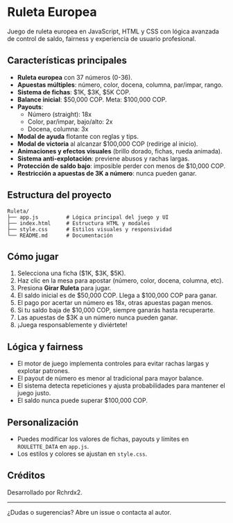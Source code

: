 # Ruleta Europea

Juego de ruleta europea en JavaScript, HTML y CSS con lógica avanzada de control de saldo, fairness y experiencia de usuario profesional.

## Características principales

- **Ruleta europea** con 37 números (0-36).
- **Apuestas múltiples**: número, color, docena, columna, par/impar, rango.
- **Sistema de fichas**: $1K, $3K, $5K COP.
- **Balance inicial**: $50,000 COP. Meta: $100,000 COP.
- **Payouts**:
  - Número (straight): 18x
  - Color, par/impar, bajo/alto: 2x
  - Docena, columna: 3x
- **Modal de ayuda** flotante con reglas y tips.
- **Modal de victoria** al alcanzar $100,000 COP (redirige al inicio).
- **Animaciones y efectos visuales** (brillo dorado, fichas, rueda animada).
- **Sistema anti-explotación**: previene abusos y rachas largas.
- **Protección de saldo bajo**: imposible perder con menos de $10,000 COP.
- **Restricción a apuestas de 3K a número**: nunca pueden ganar.

## Estructura del proyecto

```
Ruleta/
├── app.js         # Lógica principal del juego y UI
├── index.html     # Estructura HTML y modales
├── style.css      # Estilos visuales y responsividad
└── README.md      # Documentación
```

## Cómo jugar

1. Selecciona una ficha ($1K, $3K, $5K).
2. Haz clic en la mesa para apostar (número, color, docena, columna, etc).
3. Presiona **Girar Ruleta** para jugar.
4. El saldo inicial es de $50,000 COP. Llega a $100,000 COP para ganar.
5. El pago por acertar un número es 18x, otras apuestas pagan menos.
6. Si tu saldo baja de $10,000 COP, siempre ganarás hasta recuperarte.
7. Las apuestas de $3K a un número nunca pueden ganar.
8. ¡Juega responsablemente y diviértete!

## Lógica y fairness

- El motor de juego implementa controles para evitar rachas largas y explotar patrones.
- El payout de número es menor al tradicional para mayor balance.
- El sistema detecta repeticiones y ajusta probabilidades para mantener el juego justo.
- El saldo nunca puede superar $100,000 COP.

## Personalización

- Puedes modificar los valores de fichas, payouts y límites en `ROULETTE_DATA` en `app.js`.
- Los estilos y colores se ajustan en `style.css`.

## Créditos

Desarrollado por Rchrdx2.

---

¿Dudas o sugerencias? Abre un issue o contacta al autor.
